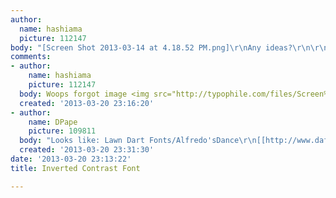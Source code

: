 ```yaml
---
author:
  name: hashiama
  picture: 112147
body: "[Screen Shot 2013-03-14 at 4.18.52 PM.png]\r\nAny ideas?\r\n\r\nThanks"
comments:
- author:
    name: hashiama
    picture: 112147
  body: Woops forgot image <img src="http://typophile.com/files/Screen%20Shot%202013-03-14%20at%204.18.52%20PM.png">
  created: '2013-03-20 23:16:20'
- author:
    name: DPape
    picture: 109811
  body: "Looks like: Lawn Dart Fonts/Alfredo'sDance\r\n[[http://www.dafont.com/search.php?q=Alfredo&text=Console]]"
  created: '2013-03-20 23:31:30'
date: '2013-03-20 23:13:22'
title: Inverted Contrast Font

---
```

